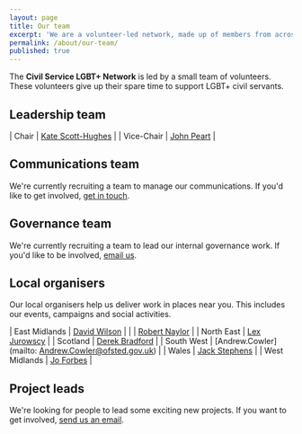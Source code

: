 ```yaml
---
layout: page
title: Our team
excerpt: 'We are a volunteer-led network, made up of members from across the UK.'
permalink: /about/our-team/
published: true
---
```


The **Civil Service LGBT+ Network** is led by a small team of volunteers. These volunteers give up their spare time to support LGBT+ civil servants.

## Leadership team

| Chair		   | [Kate Scott-Hughes](mailto:kate.scott-hughes@civilservice.lgbt) |
| Vice-Chair   | [John Peart](mailto:john.peart@civilservice.lgbt)               |

## Communications team

We're currently recruiting a team to manage our communications. If you'd like to get involved, [get in touch](mailto:info@civilservice.lgbt).

## Governance team

We're currently recruiting a team to lead our internal governance work. If you'd like to be involved, [email us](mailto:info@civilservice.lgbt).

## Local organisers

Our local organisers help us deliver work in places near you. This includes our events, campaigns and social activities.

| East Midlands | [David Wilson](mailto:DAVID.WILSON1@dwp.gsi.gov.uk)         |
|				| [Robert Naylor](mailto:robert.naylor@cqc.org.uk)            |
| North East    | [Lex Jurowscy](mailto:lex.jurowscy@hmrc.gsi.gov.uk)         |
| Scotland		| [Derek Bradford](mailto:derek.bradford@hmrc.gsi.gov.uk)     |
| South West    | [Andrew.Cowler](mailto: Andrew.Cowler@ofsted.gov.uk)        |
| Wales         | [Jack Stephens](jack.stephens2@wales.gov)                   |
| West Midlands | [Jo Forbes](mailto:Jo.FORBES@education.gov.uk)              | 

## Project leads

We're looking for people to lead some exciting new projects. If you want to get involved, [send us an email](mailto:info@civilservice.lgbt).
